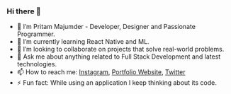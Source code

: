 ### Hi there 👋

- 🔭 I’m Pritam Majumder - Developer, Designer and Passionate Programmer.
- 🌱 I’m currently learning React Native and ML.
- 👯 I’m looking to collaborate on projects that solve real-world problems.
- 💬 Ask me about anything related to Full Stack Development and latest technologies.
- 📫 How to reach me: [Instagram](https://www.instagram.com/ucpritam/), [Portfolio Website](https://ucpritam.github.io), [Twitter](https://twitter.com/ucpritam)
- ⚡ Fun fact: While using an application I keep thinking about its code.
